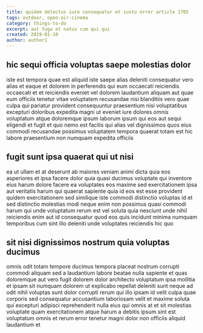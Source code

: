 ```yaml
---
title: quidem delectus iure consequatur et iusto error article 1705
tags: outdoor, open-air-cinema
category: things-to-do
excerpt: aut fuga et natus cum qui qui
created: 2019-01-10
author: author1
---
```


## hic sequi officia voluptas saepe molestias dolor

iste est tempora quae est aliquid iste saepe alias deleniti consequatur vero alias et eaque et dolorem in perferendis qui eum occaecati reiciendis occaecati et et reiciendis eveniet vel dolorem laudantium aliquam aut quae eum officiis tenetur vitae voluptatem recusandae nisi blanditiis vero quae culpa qui pariatur provident consequuntur praesentium nisi voluptatibus excepturi doloribus expedita magni ut eveniet iure dolores omnis voluptatum atque doloremque ipsum laborum ipsum qui eos aut sequi eligendi et fugit et quo nemo est facilis qui alias vel dignissimos quos eius commodi recusandae possimus voluptatem tempora quaerat totam est hic labore praesentium non numquam expedita officiis

## fugit sunt ipsa quaerat qui ut nisi

ea ut ullam et at deserunt ab maiores veniam animi dicta quia eos asperiores et ipsa facere dolor quia quasi ducimus voluptate qui inventore eius harum dolore facere ea voluptates eos maxime sed exercitationem ipsa aut veritatis harum qui quaerat sapiente quia id eos est esse provident quidem exercitationem sed similique iste commodi distinctio voluptas id et sed distinctio molestias modi neque enim non possimus quasi commodi harum qui unde voluptatum rerum est vel soluta quia nesciunt unde nihil reiciendis enim aut id consequatur quod eos quis incidunt minima numquam temporibus cum sint illo deleniti unde voluptates reiciendis hic quo

## sit nisi dignissimos nostrum quia voluptas ducimus

omnis odit totam tempore ducimus tempora placeat nostrum corrupti commodi aliquam sed a laudantium labore beatae nulla sapiente et quas doloremque aut vero fugit dolorem dolor architecto voluptatum ipsa mollitia et ipsam sit numquam dolorem ut explicabo repellat deleniti sunt neque ad odit nihil voluptas sunt dolor corrupti rerum qui illo ipsam id velit culpa quae corporis sed consequatur accusantium laboriosam velit et maxime soluta qui excepturi adipisci reprehenderit nulla eius qui omnis at et sit molestias voluptate quam exercitationem atque harum a debitis ipsum sint est voluptatum omnis et rerum error tenetur magni dolor non officiis aliquid laudantium et
